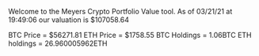 Welcome to the Meyers Crypto Portfolio Value tool. 
As of 03/21/21 at 19:49:06 our valuation is $107058.64 

BTC Price = $56271.81
 ETH Price = $1758.55
BTC Holdings = 1.06BTC
 ETH holdings = 26.960005962ETH 
